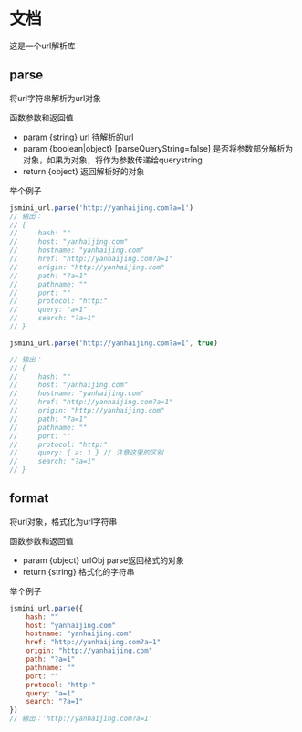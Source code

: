 # 文档
这是一个url解析库

## parse
将url字符串解析为url对象

函数参数和返回值

- param {string} url 待解析的url
- param {boolean|object} [parseQueryString=false] 是否将参数部分解析为对象，如果为对象，将作为参数传递给querystring
- return {object} 返回解析好的对象

举个例子

```js
jsmini_url.parse('http://yanhaijing.com?a=1')
// 输出：
// {
//     hash: ""
//     host: "yanhaijing.com"
//     hostname: "yanhaijing.com"
//     href: "http://yanhaijing.com?a=1"
//     origin: "http://yanhaijing.com"
//     path: "?a=1"
//     pathname: ""
//     port: ""
//     protocol: "http:"
//     query: "a=1"
//     search: "?a=1"
// }

jsmini_url.parse('http://yanhaijing.com?a=1', true)

// 输出：
// {
//     hash: ""
//     host: "yanhaijing.com"
//     hostname: "yanhaijing.com"
//     href: "http://yanhaijing.com?a=1"
//     origin: "http://yanhaijing.com"
//     path: "?a=1"
//     pathname: ""
//     port: ""
//     protocol: "http:"
//     query: { a: 1 } // 注意这里的区别
//     search: "?a=1"
// }
```

## format
将url对象，格式化为url字符串

函数参数和返回值

- param {object} urlObj parse返回格式的对象
- return {string} 格式化的字符串

举个例子

```js
jsmini_url.parse({
    hash: ""
    host: "yanhaijing.com"
    hostname: "yanhaijing.com"
    href: "http://yanhaijing.com?a=1"
    origin: "http://yanhaijing.com"
    path: "?a=1"
    pathname: ""
    port: ""
    protocol: "http:"
    query: "a=1"
    search: "?a=1"
})
// 输出：'http://yanhaijing.com?a=1'
```
